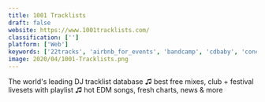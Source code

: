 ```yaml
---
title: 1001 Tracklists
draft: false 
website: https://www.1001tracklists.com/
classification: ['']
platform: ['Web']
keywords: ['22tracks', 'airbnb_for_events', 'bandcamp', 'cdbaby', 'concert_window', 'concertwith.me', 'doppler_for_iphone', 'jukely', 'last.fm', 'listening_suggestions_for_android', 'liveset_database', 'mixesdb', 'muru_music', 'playlist_machinery', 'price_alert', 'primephonic', 'soundcloud', 'spotify_taste_rewind', 'spotify.me', 'setlist.fm']
image: 2020/04/1001-Tracklists.png
---
```

The world's leading DJ tracklist database ♫ best free mixes, club + festival livesets with playlist ♫ hot EDM songs, fresh charts, news & more